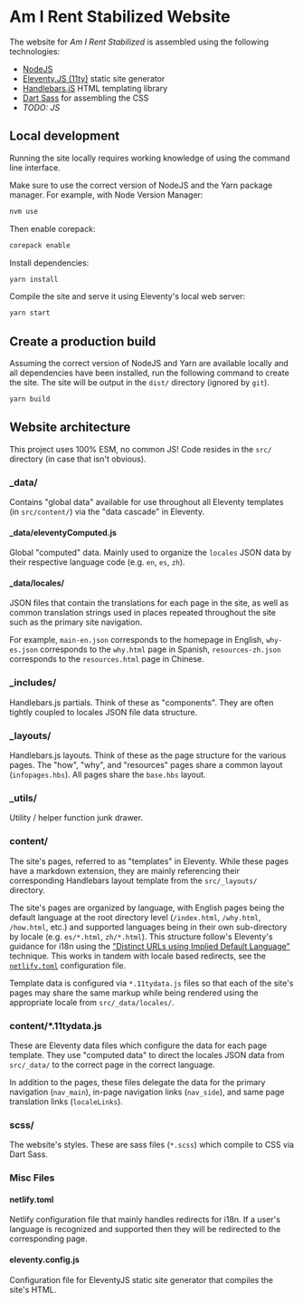# Am I Rent Stabilized Website

The website for *Am I Rent Stabilized* is assembled using the following technologies:

- [NodeJS]()
- [Eleventy.JS (11ty)]() static site generator
- [Handlebars.jS]() HTML templating library
- [Dart Sass]() for assembling the CSS
- *TODO: JS*

## Local development

Running the site locally requires working knowledge of using the command line interface.

Make sure to use the correct version of NodeJS and the Yarn package manager. For example, with Node Version Manager:

```bash
nvm use
```

Then enable corepack:

```bash
corepack enable
```

Install dependencies:

```bash
yarn install
```

Compile the site and serve it using Eleventy's local web server:

```bash
yarn start
```

## Create a production build

Assuming the correct version of NodeJS and Yarn are available locally and all dependencies have been installed, run the following command to create the site. The site will be output in the `dist/` directory (ignored by `git`).

```bash
yarn build
```

## Website architecture

This project uses 100% ESM, no common JS! Code resides in the `src/` directory (in case that isn't obvious).

### _data/

Contains "global data" available for use throughout all Eleventy templates (in `src/content/`) via the "data cascade" in Eleventy.

#### _data/eleventyComputed.js

Global "computed" data. Mainly used to organize the `locales` JSON data by their respective language code (e.g. `en`, `es`, `zh`).

#### _data/locales/

JSON files that contain the translations for each page in the site, as well as common translation strings used in places repeated throughout the site such as the primary site navigation.

For example, `main-en.json` corresponds to the homepage in English, `why-es.json` corresponds to the `why.html` page in Spanish, `resources-zh.json` corresponds to the `resources.html` page in Chinese.

### _includes/

Handlebars.js partials. Think of these as "components". They are often tightly coupled to locales JSON file data structure.

### _layouts/

Handlebars.js layouts. Think of these as the page structure for the various pages. The "how", "why", and "resources" pages share a common layout (`infopages.hbs`). All pages share the `base.hbs` layout.

### _utils/

Utility / helper function junk drawer.

### content/

The site's pages, referred to as "templates" in Eleventy. While these pages have a markdown extension, they are mainly referencing their corresponding Handlebars layout template from the `src/_layouts/` directory.

The site's pages are organized by language, with English pages being the default language at the root directory level (`/index.html`, `/why.html`, `/how.html`, etc.) and supported languages being in their own sub-directory by locale (e.g. `es/*.html`, `zh/*.html`). This structure follow's Eleventy's guidance for i18n using the ["Distinct URLs using Implied Default Language"](https://www.11ty.dev/docs/i18n/#distinct-urls-using-implied-default-language) technique. This works in tandem with locale based redirects, see the [`netlify.toml`](./netlify.toml) configuration file.

Template data is configured via `*.11tydata.js` files so that each of the site's pages may share the same markup while being rendered using the appropriate locale from `src/_data/locales/`.

### content/*.11tydata.js

These are Eleventy data files which configure the data for each page template. They use "computed data" to direct the locales JSON data from `src/_data/` to the correct page in the correct language.

In addition to the pages, these files delegate the data for the primary navigation (`nav_main`), in-page navigation links (`nav_side`), and same page translation links (`localeLinks`).

### scss/

The website's styles. These are sass files (`*.scss`) which compile to CSS via Dart Sass.

### Misc Files

#### netlify.toml

Netlify configuration file that mainly handles redirects for i18n. If a user's language is recognized and supported then they will be redirected to the corresponding page.

#### eleventy.config.js

Configuration file for EleventyJS static site generator that compiles the site's HTML.
